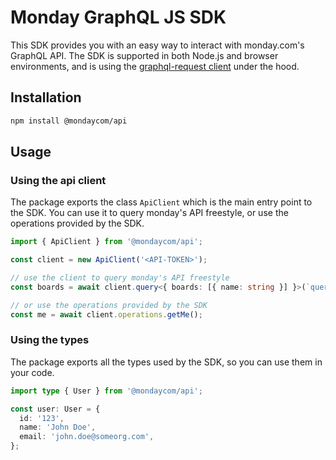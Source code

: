 # Monday GraphQL JS SDK

This SDK provides you with an easy way to interact with monday.com's GraphQL API.
The SDK is supported in both Node.js and browser environments, and is using the [graphql-request client](https://www.npmjs.com/package/graphql-request) under the hood.

## Installation

```bash
npm install @mondaycom/api
```

## Usage

### Using the api client

The package exports the class `ApiClient` which is the main entry point to the SDK. You can use it to query monday's API freestyle, or use the operations provided by the SDK.

```typescript
import { ApiClient } from '@mondaycom/api';

const client = new ApiClient('<API-TOKEN>');

// use the client to query monday's API freestyle
const boards = await client.query<{ boards: [{ name: string }] }>(`query { boards(ids: 3670909828) { name } }`);

// or use the operations provided by the SDK
const me = await client.operations.getMe();
```

### Using the types

The package exports all the types used by the SDK, so you can use them in your code.

```typescript
import type { User } from '@mondaycom/api';

const user: User = {
  id: '123',
  name: 'John Doe',
  email: 'john.doe@someorg.com',
};
```
